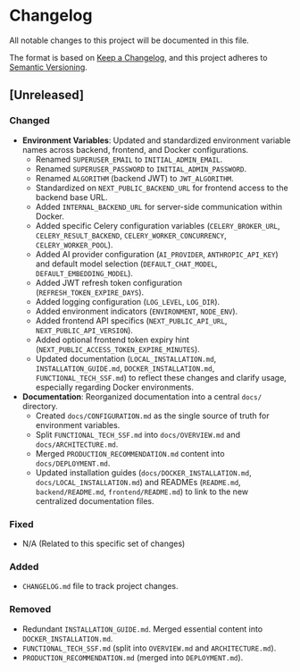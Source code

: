 # Changelog

All notable changes to this project will be documented in this file.

The format is based on [Keep a Changelog](https://keepachangelog.com/en/1.0.0/),
and this project adheres to [Semantic Versioning](https://semver.org/spec/v2.0.0.html).

## [Unreleased]

### Changed
- **Environment Variables**: Updated and standardized environment variable names across backend, frontend, and Docker configurations.
    - Renamed `SUPERUSER_EMAIL` to `INITIAL_ADMIN_EMAIL`.
    - Renamed `SUPERUSER_PASSWORD` to `INITIAL_ADMIN_PASSWORD`.
    - Renamed `ALGORITHM` (backend JWT) to `JWT_ALGORITHM`.
    - Standardized on `NEXT_PUBLIC_BACKEND_URL` for frontend access to the backend base URL.
    - Added `INTERNAL_BACKEND_URL` for server-side communication within Docker.
    - Added specific Celery configuration variables (`CELERY_BROKER_URL`, `CELERY_RESULT_BACKEND`, `CELERY_WORKER_CONCURRENCY`, `CELERY_WORKER_POOL`).
    - Added AI provider configuration (`AI_PROVIDER`, `ANTHROPIC_API_KEY`) and default model selection (`DEFAULT_CHAT_MODEL`, `DEFAULT_EMBEDDING_MODEL`).
    - Added JWT refresh token configuration (`REFRESH_TOKEN_EXPIRE_DAYS`).
    - Added logging configuration (`LOG_LEVEL`, `LOG_DIR`).
    - Added environment indicators (`ENVIRONMENT`, `NODE_ENV`).
    - Added frontend API specifics (`NEXT_PUBLIC_API_URL`, `NEXT_PUBLIC_API_VERSION`).
    - Added optional frontend token expiry hint (`NEXT_PUBLIC_ACCESS_TOKEN_EXPIRE_MINUTES`).
    - Updated documentation (`LOCAL_INSTALLATION.md`, `INSTALLATION_GUIDE.md`, `DOCKER_INSTALLATION.md`, `FUNCTIONAL_TECH_SSF.md`) to reflect these changes and clarify usage, especially regarding Docker environments.
- **Documentation**: Reorganized documentation into a central `docs/` directory.
    - Created `docs/CONFIGURATION.md` as the single source of truth for environment variables.
    - Split `FUNCTIONAL_TECH_SSF.md` into `docs/OVERVIEW.md` and `docs/ARCHITECTURE.md`.
    - Merged `PRODUCTION_RECOMMENDATION.md` content into `docs/DEPLOYMENT.md`.
    - Updated installation guides (`docs/DOCKER_INSTALLATION.md`, `docs/LOCAL_INSTALLATION.md`) and READMEs (`README.md`, `backend/README.md`, `frontend/README.md`) to link to the new centralized documentation files.

### Fixed
- N/A (Related to this specific set of changes)

### Added
- `CHANGELOG.md` file to track project changes.

### Removed
- Redundant `INSTALLATION_GUIDE.md`. Merged essential content into `DOCKER_INSTALLATION.md`.
- `FUNCTIONAL_TECH_SSF.md` (split into `OVERVIEW.md` and `ARCHITECTURE.md`).
- `PRODUCTION_RECOMMENDATION.md` (merged into `DEPLOYMENT.md`). 